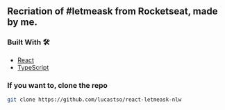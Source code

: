 ## Recriation of #letmeask from Rocketseat, made by me.

### Built With 🛠

* [React](https://reactjs.org/)
* [TypeScript](https://www.typescriptlang.org/)

### If you want to, clone the repo
   ```sh
   git clone https://github.com/lucastso/react-letmeask-nlw
   ```





